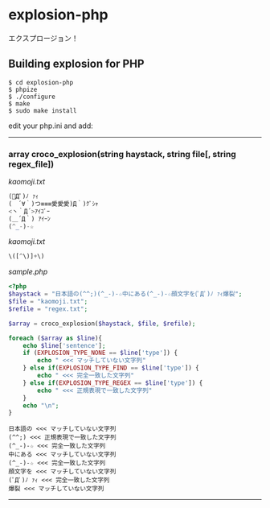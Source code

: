 # explosion-php
エクスプロージョン！

## Building explosion for PHP

```
$ cd explosion-php
$ phpize
$ ./configure
$ make
$ sudo make install
```


edit your php.ini and add:

-----

### array croco_explosion(string haystack, string file[, string regex_file])

*kaomoji.txt*
```php
(ﾟДﾟ)ﾉ ｧｨ
(　´∀｀)つ≡≡≡愛愛愛)Д｀)ｸﾞｼｬ
<丶｀Д´>ｱｲｺﾞｰ
(＿´Д｀) ｱｲｰﾝ
(^_-)-☆
```

*kaomoji.txt*
```php
\([^\)]+\)
```

*sample.php*

```php
<?php
$haystack = "日本語の(^^;)(^_-)-☆中にある(^_-)-☆顔文字を(ﾟДﾟ)ﾉ ｧｨ爆裂";
$file = "kaomoji.txt";
$refile = "regex.txt";

$array = croco_explosion($haystack, $file, $refile);

foreach ($array as $line){
    echo $line['sentence'];
    if (EXPLOSION_TYPE_NONE == $line['type']) {
        echo " <<< マッチしていない文字列"
    } else if(EXPLOSION_TYPE_FIND == $line['type']) {
        echo " <<< 完全一致した文字列"
    } else if(EXPLOSION_TYPE_REGEX == $line['type']) {
        echo " <<< 正規表現で一致した文字列"
    }
    echo "\n";
}

```


```
日本語の <<< マッチしていない文字列
(^^;) <<< 正規表現で一致した文字列
(^_-)-☆ <<< 完全一致した文字列
中にある <<< マッチしていない文字列
(^_-)-☆ <<< 完全一致した文字列
顔文字を <<< マッチしていない文字列
(ﾟДﾟ)ﾉ ｧｨ <<< 完全一致した文字列
爆裂 <<< マッチしていない文字列
```
-----

